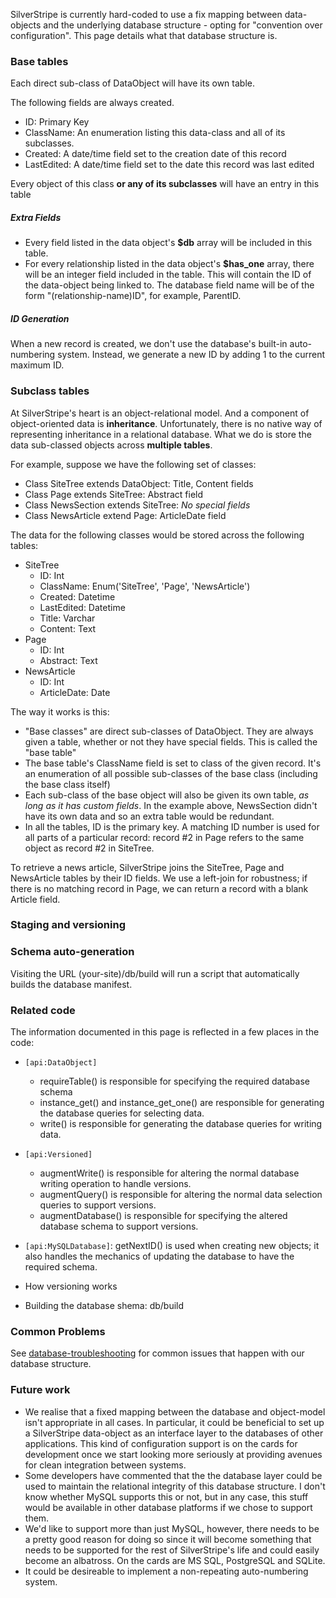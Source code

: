 SilverStripe is currently hard-coded to use a fix mapping between data-objects and the underlying database structure -
opting for "convention over configuration".  This page details what that database structure is. 

### Base tables

Each direct sub-class of DataObject will have its own table.

The following fields are always created.

*  ID: Primary Key
*  ClassName: An enumeration listing this data-class and all of its subclasses.
*  Created: A date/time field set to the creation date of this record
*  LastEdited: A date/time field set to the date this record was last edited

Every object of this class **or any of its subclasses** will have an entry in this table

##### Extra Fields

*  Every field listed in the data object's **$db** array will be included in this table.
*  For every relationship listed in the data object's **$has_one** array, there will be an integer field included in the
table.  This will contain the ID of the data-object being linked to.  The database field name will be of the form
"(relationship-name)ID", for example, ParentID.

##### ID Generation

When a new record is created, we don't use the database's built-in auto-numbering system.  Instead, we generate a new ID
by adding 1 to the current maximum ID.

###  Subclass tables

At SilverStripe's heart is an object-relational model.  And a component of object-oriented data is **inheritance**. 
Unfortunately, there is no native way of representing inheritance in a relational database.  What we do is store the
data sub-classed objects across **multiple tables**.

For example, suppose we have the following set of classes:

*  Class SiteTree extends DataObject: Title, Content fields
*  Class Page extends SiteTree: Abstract field
*  Class NewsSection extends SiteTree: *No special fields*
*  Class NewsArticle extend Page: ArticleDate field

The data for the following classes would be stored across the following tables:

*  SiteTree
    * ID: Int
    * ClassName: Enum('SiteTree', 'Page', 'NewsArticle')
    * Created: Datetime
    * LastEdited: Datetime
    * Title: Varchar
    * Content: Text
*  Page
    * ID: Int
    * Abstract: Text
*  NewsArticle
    * ID: Int
    * ArticleDate: Date

The way it works is this:

*  "Base classes" are direct sub-classes of DataObject.  They are always given a table, whether or not they have special
fields.  This is called the "base table"
*  The base table's ClassName field is set to class of the given record.  It's an enumeration of all possible
sub-classes of the base class (including the base class itself)
*  Each sub-class of the base object will also be given its own table, *as long as it has custom fields*.  In the
example above, NewsSection didn't have its own data and so an extra table would be redundant.
*  In all the tables, ID is the primary key.  A matching ID number is used for all parts of a particular record: record
#2 in Page refers to the same object as record #2 in SiteTree.

To retrieve a news article, SilverStripe joins the SiteTree, Page and NewsArticle tables by their ID fields.  We use a
left-join for robustness; if there is no matching record in Page, we can return a record with a blank Article field.

### Staging and versioning



### Schema auto-generation

Visiting the URL (your-site)/db/build will run a script that automatically builds the database manifest.


### Related code

The information documented in this page is reflected in a few places in the code:

*  `[api:DataObject]`
    * requireTable() is responsible for specifying the required database schema
    * instance_get() and instance_get_one() are responsible for generating the database queries for selecting data.
    * write() is responsible for generating the database queries for writing data.
*  `[api:Versioned]`
    * augmentWrite() is responsible for altering the normal database writing operation to handle versions.
    * augmentQuery() is responsible for altering the normal data selection queries to support versions.
    * augmentDatabase() is responsible for specifying the altered database schema to support versions.
*  `[api:MySQLDatabase]`: getNextID() is used when creating new objects; it also handles the mechanics of
updating the database to have the required schema.


* How versioning works
* Building the database shema: db/build

### Common Problems

See [database-troubleshooting](/howto/database-troubleshooting) for common issues that happen with our database structure.

### Future work

*  We realise that a fixed mapping between the database and object-model isn't appropriate in all cases.  In particular,
it could be beneficial to set up a SilverStripe data-object as an interface layer to the databases of other
applications.  This kind of configuration support is on the cards for development once we start looking more seriously
at providing avenues for clean integration between systems.
*  Some developers have commented that the the database layer could be used to maintain the relational integrity of this
database structure.  I don't know whether MySQL supports this or not, but in any case, this stuff would be available in
other database platforms if we chose to support them.
*  We'd like to support more than just MySQL, however, there needs to be a pretty good reason for doing so since it will
become something that needs to be supported for the rest of SilverStripe's life and could easily become an albatross. 
On the cards are MS SQL, PostgreSQL and SQLite.
*  It could be desireable to implement a non-repeating auto-numbering system.
